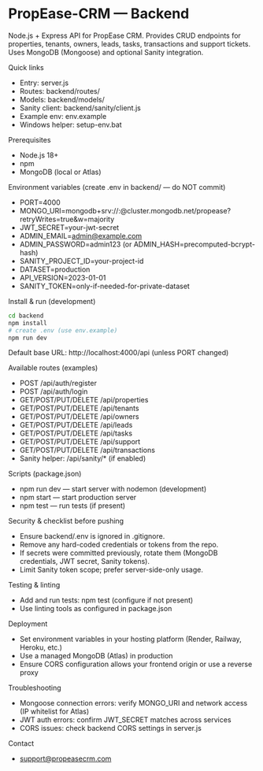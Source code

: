 # PropEase-CRM — Backend

Node.js + Express API for PropEase CRM. Provides CRUD endpoints for properties, tenants, owners, leads, tasks, transactions and support tickets. Uses MongoDB (Mongoose) and optional Sanity integration.

Quick links
- Entry: server.js
- Routes: backend/routes/
- Models: backend/models/
- Sanity client: backend/sanity/client.js
- Example env: env.example
- Windows helper: setup-env.bat

Prerequisites
- Node.js 18+
- npm
- MongoDB (local or Atlas)

Environment variables (create .env in backend/ — do NOT commit)
- PORT=4000
- MONGO_URI=mongodb+srv://<user>:<pass>@cluster.mongodb.net/propease?retryWrites=true&w=majority
- JWT_SECRET=your-jwt-secret
- ADMIN_EMAIL=admin@example.com
- ADMIN_PASSWORD=admin123 (or ADMIN_HASH=precomputed-bcrypt-hash)
- SANITY_PROJECT_ID=your-project-id
- DATASET=production
- API_VERSION=2023-01-01
- SANITY_TOKEN=only-if-needed-for-private-dataset

Install & run (development)
```bash
cd backend
npm install
# create .env (use env.example)
npm run dev
```
Default base URL: http://localhost:4000/api (unless PORT changed)

Available routes (examples)
- POST /api/auth/register
- POST /api/auth/login
- GET/POST/PUT/DELETE /api/properties
- GET/POST/PUT/DELETE /api/tenants
- GET/POST/PUT/DELETE /api/owners
- GET/POST/PUT/DELETE /api/leads
- GET/POST/PUT/DELETE /api/tasks
- GET/POST/PUT/DELETE /api/support
- GET/POST/PUT/DELETE /api/transactions
- Sanity helper: /api/sanity/* (if enabled)

Scripts (package.json)
- npm run dev — start server with nodemon (development)
- npm start — start production server
- npm test — run tests (if present)

Security & checklist before pushing
- Ensure backend/.env is ignored in .gitignore.
- Remove any hard-coded credentials or tokens from the repo.
- If secrets were committed previously, rotate them (MongoDB credentials, JWT secret, Sanity tokens).
- Limit Sanity token scope; prefer server-side-only usage.

Testing & linting
- Add and run tests: npm test (configure if not present)
- Use linting tools as configured in package.json

Deployment
- Set environment variables in your hosting platform (Render, Railway, Heroku, etc.)
- Use a managed MongoDB (Atlas) in production
- Ensure CORS configuration allows your frontend origin or use a reverse proxy

Troubleshooting
- Mongoose connection errors: verify MONGO_URI and network access (IP whitelist for Atlas)
- JWT auth errors: confirm JWT_SECRET matches across services
- CORS issues: check backend CORS settings in server.js

Contact
- support@propeasecrm.com
